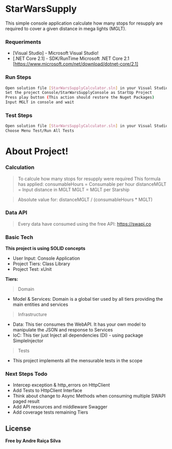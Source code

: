 # StarWarsSupply

This simple console application calculate how many stops for resupply are required to cover a given distance in mega lights (MGLT).

### Requeriments

* [Visual Studio] - Microsoft Visual Studio!
* [.NET Core 2.1] - SDK/RunTime Microsoft .NET Core 2.1 [https://www.microsoft.com/net/download/dotnet-core/2.1]

### Run Steps

```sh
Open solution file [StarWarsSupplyCalculator.sln] in your Visual Studio
Set the project Console/StarWarsSupplyConsole as StartUp Project
Press play button (This action should restore the Nuget Packages)
Input MGLT in console and wait
```

### Test Steps
```sh
Open solution file [StarWarsSupplyCalculator.sln] in your Visual Studio
Choose Menu Test/Run All Tests
```

# About Project!

### Calculation

> To calcule how many stops for resupply were required
> This formula has applied: 
> consumableHours = Consumable per hour
> distanceMGLT = Input distance in MGLT
> MGLT = MGLT per Starship

> Absolute value for: distanceMGLT / (consumableHours * MGLT)

### Data API

> Every data have consumed using the free API: https://swapi.co

### Basic Tech

**This project is using SOLID concepts**

* User Input: Console Application
* Project Tiers: Class Library
* Project Test: xUnit

**Tiers:**
>Domain 
* Model & Services: Domain is a global tier used by all tiers providing the main entities and services

>Infrastructure
* Data: This tier consumes the WebAPI. It has your own model to manipulate the JSON and response to Services 
* IoC: This tier just Inject all dependencies (DI) - using package SimpleInjector

>Tests
* This project implements all the mensurable tests in the scope

### Next Steps Todo

 - Intercep exception & http_errors on HttpClient 
 - Add Tests to HttpClient Interface
 - Think about change to Async Methods when consuming multiple SWAPI paged result
 - Add API resources and middleware Swagger
 - Add coverage tests remaining Tiers

License
----

**Free by Andre Raiça Silva**